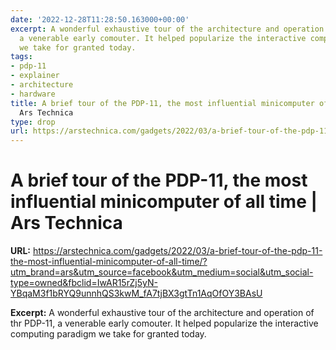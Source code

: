 ```yaml
---
date: '2022-12-28T11:28:50.163000+00:00'
excerpt: A wonderful exhaustive tour of the architecture and operation of thr PDP-11,
  a venerable early comouter. It helped popularize the interactive computing paradigm
  we take for granted today.
tags:
- pdp-11
- explainer
- architecture
- hardware
title: A brief tour of the PDP-11, the most influential minicomputer of all time |
  Ars Technica
type: drop
url: https://arstechnica.com/gadgets/2022/03/a-brief-tour-of-the-pdp-11-the-most-influential-minicomputer-of-all-time/?utm_brand=ars&utm_source=facebook&utm_medium=social&utm_social-type=owned&fbclid=IwAR15rZj5yN-YBqaM3f1bRYQ9unnhQS3kwM_fA7tjBX3gtTn1AqOfOY3BAsU
---
```


# A brief tour of the PDP-11, the most influential minicomputer of all time | Ars Technica

**URL:** https://arstechnica.com/gadgets/2022/03/a-brief-tour-of-the-pdp-11-the-most-influential-minicomputer-of-all-time/?utm_brand=ars&utm_source=facebook&utm_medium=social&utm_social-type=owned&fbclid=IwAR15rZj5yN-YBqaM3f1bRYQ9unnhQS3kwM_fA7tjBX3gtTn1AqOfOY3BAsU

**Excerpt:** A wonderful exhaustive tour of the architecture and operation of thr PDP-11, a venerable early comouter. It helped popularize the interactive computing paradigm we take for granted today.

